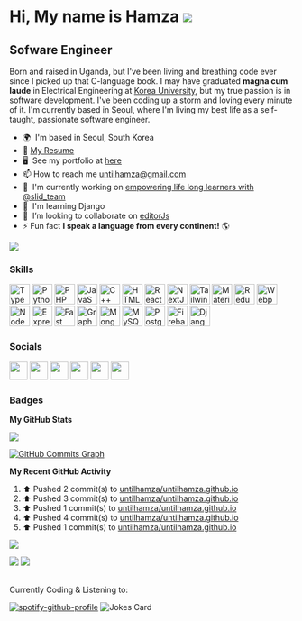 # Hi, My name is Hamza ![](https://user-images.githubusercontent.com/18350557/176309783-0785949b-9127-417c-8b55-ab5a4333674e.gif)

## Sofware Engineer

<!-- I'm a self-taught and driven software engineer with a passion for building and a background in electrical engineering. Graduated magna cum laude from Korea University. A Ugandan national and now based in South Korea, using my skills to deliver innovative solutions every day. Continuously learning and improving to push boundaries. -->

Born and raised in Uganda, but I've been living and breathing code ever since I picked up that C-language book. I may have graduated **magna cum laude** in Electrical Engineering at [Korea University](https://www.korea.edu/mbshome/mbs/en/index.do), but my true passion is in software development. I've been coding up a storm and loving every minute of it. I'm currently based in Seoul, where I'm living my best life as a self-taught, passionate software engineer.

<!-- I'm a self-taught and passionate Ugandan Software engineer based in Seoul. I gradudated **magna cum laude** from Electrical Engineering at [Korea University](https://www.korea.edu/mbshome/mbs/en/index.do). My passion for software far exceeded my love for electrical engineering and I haven't stopped coding since I picked up that C-langauge book. -->

- 🌍  I'm based in Seoul, South Korea
- 📄 [My Resume](https://untilhamza.github.io/assets/resume/Hamza_Kyamanywa_-_Full_Stack_Software_Engineer.pdf)
- 🖥️  See my portfolio at [here](http://untilhamza.github.io/)
- 📫 How to reach me [untilhamza@gmail.com](mailto:untilhamza@gmail.com)
- 🚀  I'm currently working on [empowering life long learners with @slid_team](http://www.slid.cc)
- 🧠  I'm learning Django
- 🤝  I’m looking to collaborate on [editorJs](https://github.com/editor-js)
- ⚡ Fun fact **I speak a language from every continent!** 🌎

<a href="https://www.github.com/untilhamza" target="_blank" rel="noreferrer"><img
src="https://img.shields.io/github/followers/untilhamza?logo=github&style=for-the-badge&color=0891b2&labelColor=1c1917" /></a>

### Skills

<p align="left">
<a href="https://www.typescriptlang.org/" target="_blank" rel="noreferrer"><img src="https://raw.githubusercontent.com/danielcranney/readme-generator/main/public/icons/skills/typescript-colored.svg" width="36" height="36" alt="TypeScript" /></a>
<a href="https://www.python.org/" target="_blank" rel="noreferrer"><img src="https://raw.githubusercontent.com/danielcranney/readme-generator/main/public/icons/skills/python-colored.svg" width="36" height="36" alt="Python" /></a>
<a href="https://www.php.net/" target="_blank" rel="noreferrer"><img src="https://raw.githubusercontent.com/danielcranney/readme-generator/main/public/icons/skills/php-colored.svg" width="36" height="36" alt="PHP" /></a>
<a href="https://developer.mozilla.org/en-US/docs/Web/JavaScript" target="_blank" rel="noreferrer"><img src="https://raw.githubusercontent.com/danielcranney/readme-generator/main/public/icons/skills/javascript-colored.svg" width="36" height="36" alt="JavaScript" /></a>
<a href="https://docs.microsoft.com/en-us/cpp/?view=msvc-170" target="_blank" rel="noreferrer"><img src="https://raw.githubusercontent.com/danielcranney/readme-generator/main/public/icons/skills/cplusplus-colored.svg" width="36" height="36" alt="C++" /></a>
<a href="https://developer.mozilla.org/en-US/docs/Glossary/HTML5" target="_blank" rel="noreferrer"><img src="https://raw.githubusercontent.com/danielcranney/readme-generator/main/public/icons/skills/html5-colored.svg" width="36" height="36" alt="HTML5" /></a>
<a href="https://reactjs.org/" target="_blank" rel="noreferrer"><img src="https://raw.githubusercontent.com/danielcranney/readme-generator/main/public/icons/skills/react-colored.svg" width="36" height="36" alt="React" /></a>
<a href="https://nextjs.org/docs" target="_blank" rel="noreferrer"><img src="https://raw.githubusercontent.com/danielcranney/readme-generator/main/public/icons/skills/nextjs-colored.svg" width="36" height="36" alt="NextJs" /></a>
<a href="https://tailwindcss.com/" target="_blank" rel="noreferrer"><img src="https://raw.githubusercontent.com/danielcranney/readme-generator/main/public/icons/skills/tailwindcss-colored.svg" width="36" height="36" alt="TailwindCSS" /></a>
<a href="https://mui.com/" target="_blank" rel="noreferrer"><img src="https://raw.githubusercontent.com/danielcranney/readme-generator/main/public/icons/skills/materialui-colored.svg" width="36" height="36" alt="Material UI" /></a>
<a href="https://redux.js.org/" target="_blank" rel="noreferrer"><img src="https://raw.githubusercontent.com/danielcranney/readme-generator/main/public/icons/skills/redux-colored.svg" width="36" height="36" alt="Redux" /></a>
<a href="https://webpack.js.org/" target="_blank" rel="noreferrer"><img src="https://raw.githubusercontent.com/danielcranney/readme-generator/main/public/icons/skills/webpack-colored.svg" width="36" height="36" alt="Webpack" /></a>
<a href="https://nodejs.org/en/" target="_blank" rel="noreferrer"><img src="https://raw.githubusercontent.com/danielcranney/readme-generator/main/public/icons/skills/nodejs-colored.svg" width="36" height="36" alt="NodeJS" /></a>
<a href="https://expressjs.com/" target="_blank" rel="noreferrer"><img src="https://raw.githubusercontent.com/danielcranney/readme-generator/main/public/icons/skills/express-colored.svg" width="36" height="36" alt="Express" /></a>
<a href="https://fastapi.tiangolo.com/" target="_blank" rel="noreferrer"><img src="https://raw.githubusercontent.com/danielcranney/readme-generator/main/public/icons/skills/fastapi-colored.svg" width="36" height="36" alt="Fast API" /></a>
<a href="https://graphql.org/" target="_blank" rel="noreferrer"><img src="https://raw.githubusercontent.com/danielcranney/readme-generator/main/public/icons/skills/graphql-colored.svg" width="36" height="36" alt="GraphQL" /></a>
<a href="https://www.mongodb.com/" target="_blank" rel="noreferrer"><img src="https://raw.githubusercontent.com/danielcranney/readme-generator/main/public/icons/skills/mongodb-colored.svg" width="36" height="36" alt="MongoDB" /></a>
<a href="https://www.mysql.com/" target="_blank" rel="noreferrer"><img src="https://raw.githubusercontent.com/danielcranney/readme-generator/main/public/icons/skills/mysql-colored.svg" width="36" height="36" alt="MySQL" /></a>
<a href="https://www.postgresql.org/" target="_blank" rel="noreferrer"><img src="https://raw.githubusercontent.com/danielcranney/readme-generator/main/public/icons/skills/postgresql-colored.svg" width="36" height="36" alt="PostgreSQL" /></a>
<a href="https://firebase.google.com/" target="_blank" rel="noreferrer"><img src="https://raw.githubusercontent.com/danielcranney/readme-generator/main/public/icons/skills/firebase-colored.svg" width="36" height="36" alt="Firebase" /></a>
<a href="https://www.djangoproject.com/" target="_blank" rel="noreferrer"><img src="https://raw.githubusercontent.com/danielcranney/readme-generator/main/public/icons/skills/django-colored.svg" width="36" height="36" alt="Django" /></a>
</p>

### Socials

<p align="left"> <a href="https://www.github.com/untilhamza" target="_blank" rel="noreferrer"><img src="https://raw.githubusercontent.com/danielcranney/readme-generator/main/public/icons/socials/github.svg" width="32" height="32" /></a> <a href="http://www.instagram.com/sanshinehamza" target="_blank" rel="noreferrer"><img src="https://raw.githubusercontent.com/danielcranney/readme-generator/main/public/icons/socials/instagram.svg" width="32" height="32" /></a> <a href="https://www.linkedin.com/in/untilhamza" target="_blank" rel="noreferrer"><img src="https://raw.githubusercontent.com/danielcranney/readme-generator/main/public/icons/socials/linkedin.svg" width="32" height="32" /></a> <a href="http://www.medium.com/@sanshinehamza" target="_blank" rel="noreferrer"><img src="https://raw.githubusercontent.com/danielcranney/readme-generator/main/public/icons/socials/medium.svg" width="32" height="32" /></a> <a href="https://www.stackoverflow.com/users/13889098/hamza-kyamanywa" target="_blank" rel="noreferrer"><img src="https://raw.githubusercontent.com/danielcranney/readme-generator/main/public/icons/socials/stackoverflow.svg" width="32" height="32" /></a> <a href="https://www.twitter.com/untilhamza" target="_blank" rel="noreferrer"><img src="https://raw.githubusercontent.com/danielcranney/readme-generator/main/public/icons/socials/twitter.svg" width="32" height="32" /></a></p>

### Badges

<b>My GitHub Stats</b>

<!--//TODO: Put back later after they fix error -->

<!-- <a href="http://www.github.com/untilhamza"><img src="https://github-readme-stats.vercel.app/api?username=untilhamza&show_icons=true&hide=&count_private=true&title_color=0891b2&text_color=ffffff&icon_color=0891b2&bg_color=1c1917&hide_border=true&show_icons=true" alt="untilhamza's GitHub stats" /></a> -->

<a href="http://www.github.com/untilhamza"><img src="https://github-readme-streak-stats.herokuapp.com/?user=untilhamza&stroke=ffffff&background=1c1917&ring=0891b2&fire=0891b2&currStreakNum=ffffff&currStreakLabel=0891b2&sideNums=ffffff&sideLabels=ffffff&dates=ffffff&hide_border=true" /></a>

<a href="http://www.github.com/untilhamza"><img src="https://github-readme-activity-graph.cyclic.app/graph?username=untilhamza&bg_color=1c1917&color=ffffff&line=0891b2&point=ffffff&area_color=1c1917&area=true&hide_border=true&custom_title=GitHub%20Commits%20Graph" alt="GitHub Commits Graph" /></a>

<b>My Recent GitHub Activity</b>

<!--START_SECTION:activity-->
<!--RECENT_ACTIVITY:start-->
1. ⬆️ Pushed 2 commit(s) to [untilhamza/untilhamza.github.io](https://github.com/untilhamza/untilhamza.github.io)<br>
2. ⬆️ Pushed 3 commit(s) to [untilhamza/untilhamza.github.io](https://github.com/untilhamza/untilhamza.github.io)<br>
3. ⬆️ Pushed 1 commit(s) to [untilhamza/untilhamza.github.io](https://github.com/untilhamza/untilhamza.github.io)<br>
4. ⬆️ Pushed 4 commit(s) to [untilhamza/untilhamza.github.io](https://github.com/untilhamza/untilhamza.github.io)<br>
5. ⬆️ Pushed 1 commit(s) to [untilhamza/untilhamza.github.io](https://github.com/untilhamza/untilhamza.github.io)<br>
<!--RECENT_ACTIVITY:end-->
<!--END_SECTION:activity-->

<!--//TODO: Put back later after they fix error -->

<!-- <a href="https://github.com/untilhamza" align="left"><img src="https://github-readme-stats.vercel.app/api/top-langs/?username=untilhamza&langs_count=10&title_color=0891b2&text_color=ffffff&icon_color=0891b2&bg_color=1c1917&hide_border=true&locale=en&custom_title=Top%20%Languages" alt="Top Languages" /></a> -->

![](http://github-profile-summary-cards.vercel.app/api/cards/profile-details?username=untilhamza&theme=dracula)

![](http://github-profile-summary-cards.vercel.app/api/cards/repos-per-language?username=untilhamza&theme=dracula)
![](http://github-profile-summary-cards.vercel.app/api/cards/most-commit-language?username=untilhamza&theme=dracula)

<!-- <b>Top Repositories</b> -->
<!--
<div width="100%" align="center"></div><br /><br /><br /><br /><br /><br /><br /> -->

<br>
Currently Coding & Listening to:

[![spotify-github-profile](https://spotify-github-profile.vercel.app/api/view?uid=31zhkmixlf3hxgj3c23tlvr7neya&cover_image=true&theme=default&show_offline=true&background_color=121212&bar_color_cover=true)](https://spotify-github-profile.vercel.app/api/view?uid=31zhkmixlf3hxgj3c23tlvr7neya&redirect=true)
![Jokes Card](https://readme-jokes.vercel.app/api)
